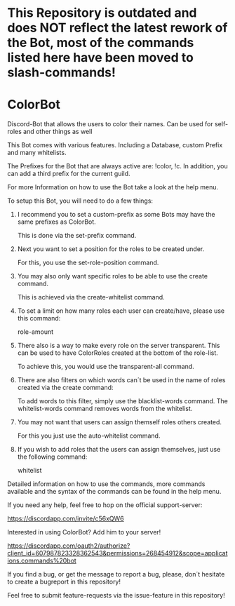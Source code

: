 # This Repository is outdated and does NOT reflect the latest rework of the Bot, most of the commands listed here have been moved to slash-commands!



# ColorBot
Discord-Bot that allows the users to color their names. Can be used for self-roles and other things as well

This Bot comes with various features. Including a Database, custom Prefix and many whitelists.

The Prefixes for the Bot that are always active are: !color, !c.
In addition, you can add a third prefix for the current guild.

For more Information on how to use the Bot take a look at the help menu.

To setup this Bot, you will need to do a few things:

1. I recommend you to set a custom-prefix as some Bots may have the same prefixes as ColorBot.

    This is done via the set-prefix command.
  
2. Next you want to set a position for the roles to be created under.

    For this, you use the set-role-position command.
  
3. You may also only want specific roles to be able to use the create command.

    This is achieved via the create-whitelist command.
  
4. To set a limit on how many roles each user can create/have, please use this command:

    role-amount
  
5. There also is a way to make every role on the server transparent. This can be used to have ColorRoles created at the bottom of the role-list.

    To achieve this, you would use the transparent-all command.
  
6. There are also filters on which words can´t be used in the name of roles created via the create command:

    To add words to this filter, simply use the blacklist-words command.
    The whitelist-words command removes words from the whitelist.
  
7. You may not want that users can assign themself roles others created.

    For this you just use the auto-whitelist command.
  
8. If you wish to add roles that the users can assign themselves, just use the following command:

    whitelist


Detailed information on how to use the commands, more commands available and the syntax of the commands can be found in the help menu.

If you need any help, feel free to hop on the official support-server:

https://discordapp.com/invite/c56xQW6

Interested in using ColorBot? Add him to your server!

https://discordapp.com/oauth2/authorize?client_id=607987823328362543&permissions=268454912&scope=applications.commands%20bot

If you find a bug, or get the message to report a bug, please, don´t hesitate to create a bugreport in this repository!

Feel free to submit feature-requests via the issue-feature in this repository!
